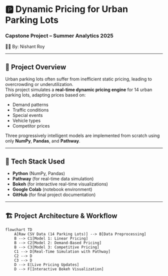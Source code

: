 # 🅿️ Dynamic Pricing for Urban Parking Lots  
### Capstone Project – Summer Analytics 2025  
👨‍💻 By: Nishant Roy

---

## 🚀 Project Overview

Urban parking lots often suffer from inefficient static pricing, leading to overcrowding or underutilization.  
This project simulates a **real-time dynamic pricing engine** for 14 urban parking lots, adapting prices based on:

- Demand patterns
- Traffic conditions
- Special events
- Vehicle types
- Competitor prices

Three progressively intelligent models are implemented from scratch using only **NumPy**, **Pandas**, and **Pathway**.

---

## 🧰 Tech Stack Used

- **Python** (NumPy, Pandas)
- **Pathway** (for real-time data simulation)
- **Bokeh** (for interactive real-time visualizations)
- **Google Colab** (notebook environment)
- **GitHub** (for final project documentation)

---

## 🏗️ Project Architecture & Workflow

```mermaid
flowchart TD
    A[Raw CSV Data (14 Parking Lots)] --> B[Data Preprocessing]
    B --> C1[Model 1: Linear Pricing]
    B --> C2[Model 2: Demand-Based Pricing]
    B --> C3[Model 3: Competitive Pricing]
    C1 --> D[Real-Time Simulation with Pathway]
    C2 --> D
    C3 --> D
    D --> E[Live Pricing Updates]
    D --> F[Interactive Bokeh Visualization]
